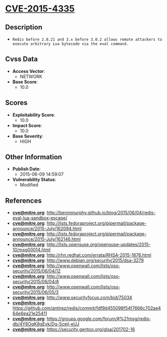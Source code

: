 
# [CVE-2015-4335](https://cve.mitre.org/cgi-bin/cvename.cgi?name=CVE-2015-4335)

## Description

- `Redis before 2.8.21 and 3.x before 3.0.2 allows remote attackers to execute arbitrary Lua bytecode via the eval command.`

## Cvss Data

- **Access Vector**:
  - NETWORK
- **Base Score**:
  - 10.0

## Scores

- **Exploitability Score**:
  - 10.0
- **Impact Score**:
  - 10.0
- **Base Severity**:
  - HIGH

## Other Information

- **Publish Date**:
  - 2015-06-09 14:59:07
- **Vulnerability Status**:
  - Modified

## References

- **cve@mitre.org**: http://benmmurphy.github.io/blog/2015/06/04/redis-eval-lua-sandbox-escape/
- **cve@mitre.org**: http://lists.fedoraproject.org/pipermail/package-announce/2015-July/162094.html
- **cve@mitre.org**: http://lists.fedoraproject.org/pipermail/package-announce/2015-July/162146.html
- **cve@mitre.org**: http://lists.opensuse.org/opensuse-updates/2015-10/msg00014.html
- **cve@mitre.org**: http://rhn.redhat.com/errata/RHSA-2015-1676.html
- **cve@mitre.org**: http://www.debian.org/security/2015/dsa-3279
- **cve@mitre.org**: http://www.openwall.com/lists/oss-security/2015/06/04/12
- **cve@mitre.org**: http://www.openwall.com/lists/oss-security/2015/06/04/8
- **cve@mitre.org**: http://www.openwall.com/lists/oss-security/2015/06/05/3
- **cve@mitre.org**: http://www.securityfocus.com/bid/75034
- **cve@mitre.org**: https://github.com/antirez/redis/commit/fdf9d455098f54f7666c702ae464e6ea21e25411
- **cve@mitre.org**: https://groups.google.com/forum/#%21msg/redis-db/4Y6OqK8gEyk/Dg-5cejl-eUJ
- **cve@mitre.org**: https://security.gentoo.org/glsa/201702-16
